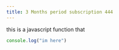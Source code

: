 ```yaml
---
title: 3 Months period subscription 444
---
```


this is a javascript function that

```javascript
console.log("im here")
```
